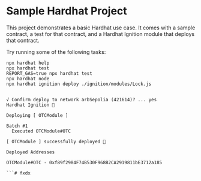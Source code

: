 # Sample Hardhat Project

This project demonstrates a basic Hardhat use case. It comes with a sample contract, a test for that contract, and a Hardhat Ignition module that deploys that contract.

Try running some of the following tasks:

```shell
npx hardhat help
npx hardhat test
REPORT_GAS=true npx hardhat test
npx hardhat node
npx hardhat ignition deploy ./ignition/modules/Lock.js
```
```

√ Confirm deploy to network arbSepolia (421614)? ... yes
Hardhat Ignition 🚀

Deploying [ OTCModule ]

Batch #1
  Executed OTCModule#OTC

[ OTCModule ] successfully deployed 🚀

Deployed Addresses

OTCModule#OTC - 0xf89f2984F74B530F968B2CA2919811bE3712a185

```#   f x d x  
 